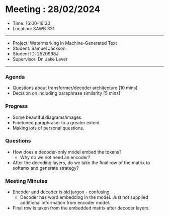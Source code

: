 # Meeting : 28/02/2024

* Time: 16:00-16:30
* Location: SAWB 331
----------

* Project: Watermarking in Machine-Generated Text
* Student: Samuel Jackson
* Student ID: 2520998J
* Supervisor: Dr. Jake Lever
----------

### Agenda

- Questions about transformer/decoder architecture [10 mins]
- Decision on including paraphrase similarity [5 mins]

### Progress

- Some beautiful diagrams/images.
- Finetuned paraphraser to a greater extent.
- Making lots of personal questions.

### Questions

- How does a decoder-only model embed the tokens?
  - Why do we not need an encoder?
- After the decoding layers, do we take the final row of the matrix to softamx and generate strategy?

### Meeting Minutes

- Encoder and decoder is old jargon - confusing.
  - Decoder has word embedding in the model. Just not supplied additional information from  encoder model.
- Final row is taken from the embedded matrix after decoder layers.
